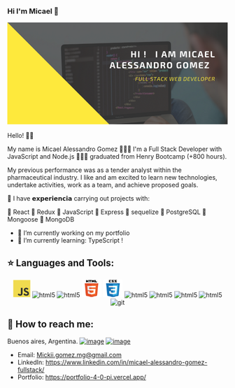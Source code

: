 ### Hi I'm  Micael  👋

![image text](https://github.com/micaelgomez/micaelgomez/blob/main/nav/card.png)

Hello! 👋🏻 

My name is Micael Alessandro Gomez 🙋🏻‍♂️ I'm a Full Stack Developer with JavaScript and Node.js 👨🏻‍💻 graduated from Henry Bootcamp (+800 hours). 

My previous performance was as a tender analyst within the pharmaceutical industry. 
I like and am excited to learn new technologies, undertake activities, work as a team, and achieve proposed goals.

📌 I have 𝗲𝘅𝗽𝗲𝗿𝗶𝗲𝗻𝗰𝗶𝗮 carrying out projects with: 

 🔸 React
 🔸 Redux
 🔸 JavaScript
 🔸 Express
 🔸 sequelize
 🔸 PostgreSQL
 🔸 Mongoose
 🔸 MongoDB 


- 🔭 I’m currently working on my portfolio
- 🌱 I’m currently learning: TypeScript !



## :star: Languages and Tools:
<div align="center"> 
    <img src="https://raw.githubusercontent.com/devicons/devicon/master/icons/javascript/javascript-original.svg" alt="javascript" width="40" height="40"/> 
    <img src="https://www.vectorlogo.zone/logos/typescriptlang/typescriptlang-icon.svg" alt="html5" width="40" height="40"/> 
    <img src="https://upload.wikimedia.org/wikipedia/commons/thumb/4/47/React.svg/512px-React.svg.png" alt="html5" width="45" height="40"/> 
    <img src="https://raw.githubusercontent.com/devicons/devicon/master/icons/html5/html5-original-wordmark.svg" alt="html5" width="45" height="40"/> 
    <img src="https://raw.githubusercontent.com/devicons/devicon/master/icons/css3/css3-original-wordmark.svg" alt="css3" width="45" height="40"/> 
    <img src="https://cdn.worldvectorlogo.com/logos/nodejs-icon.svg" alt="html5" width="40" height="40"/> 
    <img src="https://symbols.getvecta.com/stencil_79/88_expressjs-icon.daaf10a3ec.svg" alt="html5" width="40" height="40"/> 
    <img src="https://www.vectorlogo.zone/logos/mongodb/mongodb-ar21.svg" alt="html5" width="95" height="45"/> 
    <img src="https://www.vectorlogo.zone/logos/postgresql/postgresql-icon.svg" alt="html5" width="40" height="40"/> 
    <img src="https://www.vectorlogo.zone/logos/git-scm/git-scm-icon.svg" alt="git" width="40" height="40"/> 
  
</div>


## :paperclip: How to reach me:
Buenos aires, Argentina.
[![image](https://img.shields.io/badge/LinkedIn-0077B5?style=for-the-badge&logo=linkedin&logoColor=white)](https://www.linkedin.com/in/sebastiananea/)
[![image](https://img.shields.io/badge/Gmail-D14836?style=for-the-badge&logo=gmail&logoColor=white)](mailto:sebastiananea@gmail.com)
- Email: Mickii.gomez.mg@gmail.com
- LinkedIn: https://www.linkedin.com/in/micael-alessandro-gomez-fullstack/
- Portfolio: https://portfolio-4-0-pi.vercel.app/








